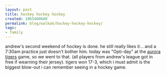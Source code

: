 ```yaml
---
layout: post
title: hockey hockey hockey
created: 1065400680
permalink: blog/walkah/hockey-hockey-hockey/
tags:
- family
---
```

andrew's second weekend of hockey is done. he still really likes it... and a 7:30am practice just doesn't bother him. today was "Opti-day" at the <a href="http://www.auroratigers.com/">aurora tigers</a> game, so we went to that. (all players from andrew's league got in free if wearning their jersey). tigers won 17-3, which i must admit is the biggest blow-out i can remember seeing in a hockey game.
